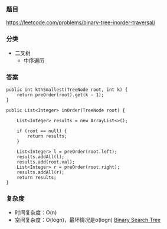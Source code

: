 ### 题目
https://leetcode.com/problems/binary-tree-inorder-traversal/

### 分类
* 二叉树
    * 中序遍历

### 答案
```
public int kthSmallest(TreeNode root, int k) {
    return preOrder(root).get(k - 1);
}

public List<Integer> inOrder(TreeNode root) {
    
    List<Integer> results = new ArrayList<>();
    
    if (root == null) {
        return results;
    }
    
    List<Integer> l = preOrder(root.left);
    results.addAll(l);
    results.add(root.val);
    List<Integer> r = preOrder(root.right);
    results.addAll(r);
    return results;
}
```

### 复杂度
* 时间复杂度：O(n)
* 空间复杂度：O(logn)，最坏情况是o(logn) [Binary Search Tree](https://github.com/HolmesJJ/CS2040S-Data-Structures-and-Algorithms/wiki/Binary-Search-Tree)
